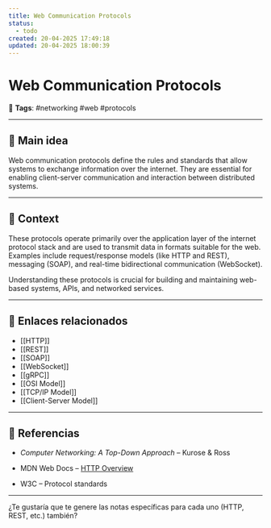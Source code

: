 ```yaml
---
title: Web Communication Protocols
status:
  - todo
created: 20-04-2025 17:49:18
updated: 20-04-2025 18:00:39
---
```


# Web Communication Protocols

🔖 **Tags**: #networking #web #protocols

---

## 🧠 Main idea

Web communication protocols define the rules and standards that allow systems to exchange information over the internet. They are essential for enabling client-server communication and interaction between distributed systems.

---

## 🧩 Context

These protocols operate primarily over the application layer of the internet protocol stack and are used to transmit data in formats suitable for the web. Examples include request/response models (like HTTP and REST), messaging (SOAP), and real-time bidirectional communication (WebSocket).

Understanding these protocols is crucial for building and maintaining web-based systems, APIs, and networked services.

---

## 🔗 Enlaces relacionados

- [[HTTP]]
- [[REST]]
- [[SOAP]]
- [[WebSocket]]
- [[gRPC]]
- [[OSI Model]]
- [[TCP/IP Model]]
- [[Client-Server Model]]

---

## 📘 Referencias

- _Computer Networking: A Top-Down Approach_ – Kurose & Ross
    
- MDN Web Docs – [HTTP Overview](https://developer.mozilla.org/en-US/docs/Web/HTTP/Overview)
    
- W3C – Protocol standards
    

---

¿Te gustaría que te genere las notas específicas para cada uno (HTTP, REST, etc.) también?
